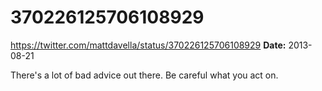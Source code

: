 # 370226125706108929
https://twitter.com/mattdavella/status/370226125706108929
**Date:** 2013-08-21

There's a lot of bad advice out there. Be careful what you act on.
